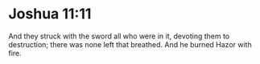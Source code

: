 # Joshua 11:11

And they struck with the sword all who were in it, devoting them to destruction; there was none left that breathed. And he burned Hazor with fire.
